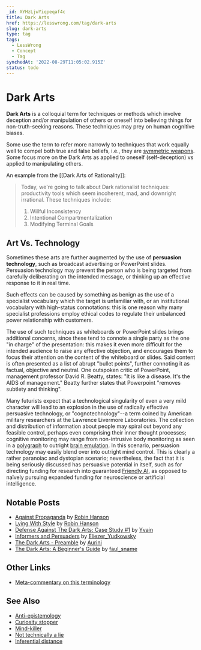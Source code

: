 ```yaml
---
_id: XYHzLjwYiqpeqaf4c
title: Dark Arts
href: https://lesswrong.com/tag/dark-arts
slug: dark-arts
type: tag
tags:
  - LessWrong
  - Concept
  - Tag
synchedAt: '2022-08-29T11:05:02.915Z'
status: todo
---
```


# Dark Arts

**Dark Arts** is a colloquial term for techniques or methods which involve deception and/or manipulation of others or oneself into believing things for non-truth-seeking reasons. These techniques may prey on human cognitive biases.

Some use the term to refer more narrowly to techniques that work equally well to compel both true and false beliefs, i.e., they are [symmetric weapons](https://www.lesswrong.com/posts/qajfiXo5qRThZQG7s/guided-by-the-beauty-of-our-weapons). Some focus more on the Dark Arts as applied to oneself (self-deception) vs applied to manipulating others.

An example from the [[Dark Arts of Rationality]]:

> Today, we're going to talk about Dark rationalist techniques: productivity tools which seem incoherent, mad, and downright irrational. These techniques include:
>
> 1. Willful Inconsistency
> 2. Intentional Compartmentalization
> 3. Modifying Terminal Goals

## Art Vs. Technology

Sometimes these arts are further augmented by the use of **persuasion technology**, such as broadcast advertising or PowerPoint slides. Persuasion technology may prevent the person who is being targeted from carefully deliberating on the intended message, or thinking up an effective response to it in real time.

Such effects can be caused by something as benign as the use of a specialist vocabulary which the target is unfamiliar with, or an institutional vocabulary with high-status connotations: this is one reason why many specialist professions employ ethical codes to regulate their unbalanced power relationship with customers.

The use of such techniques as whiteboards or PowerPoint slides brings additional concerns, since these tend to connote a single party as the one "in charge" of the presentation: this makes it even more difficult for the intended audience to raise any effective objection, and encourages them to focus their attention on the content of the whiteboard or slides. Said content is often presented as a list of abrupt "bullet points", further connoting it as factual, objective and neutral. One outspoken critic of PowerPoint, management professor David R. Beatty, states: "It is like a disease. It's the AIDS of management." Beatty further states that Powerpoint "removes subtlety and thinking".

Many futurists expect that a technological singularity of even a very mild character will lead to an explosion in the use of radically effective persuasive technology, or "cognotechnology"--a term coined by American military researchers at the Lawrence Livermore Laboratories. The collection and distribution of information about people may spiral out beyond any feasible control, perhaps even comprising their inner thought processes; cognitive monitoring may range from non-intrusive body monitoring as seen in a [polygraph](https://wiki.lesswrong.com/wiki/polygraph) to outright [brain emulation](https://wiki.lesswrong.com/wiki/brain_emulation). In this scenario, persuasion technology may easily blend over into outright mind control. This is clearly a rather paranoiac and dystopian scenario; nevertheless, the fact that it is being seriously discussed has persuasive potential in itself, such as for directing funding for research into guaranteed [Friendly AI](https://wiki.lesswrong.com/wiki/Friendly_AI), as opposed to naïvely pursuing expanded funding for neuroscience or artificial intelligence.

## Notable Posts

- [Against Propaganda](http://robinhanson.typepad.com/overcomingbias/2009/02/against-propaganda-.html) by [Robin Hanson](https://lessestwrong.com/tag/robin-hanson)
- [Lying With Style](http://www.overcomingbias.com/2009/03/deceptive-writing-styles.html) by [Robin Hanson](https://lessestwrong.com/tag/robin-hanson)
- [Defense Against The Dark Arts: Case Study #1](https://lessestwrong.com/lw/62/defense_against_the_dark_arts_case_study_1/) by [Yvain](https://wiki.lesswrong.com/wiki/Yvain)
- [Informers and Persuaders](https://lessestwrong.com/lw/yg/informers_and_persuaders/) by [Eliezer_Yudkowsky](https://lessestwrong.com/tag/eliezer-yudkowsky)
- [The Dark Arts - Preamble](https://lessestwrong.com/lw/2v2/the_dark_arts_preamble) by [Aurini](http://www.staresattheworld.com/)
- [The Dark Arts: A Beginner's Guide](https://lessestwrong.com/lw/9iw/the_dark_arts_a_beginners_guide/) by [faul_sname](http://lesswrong.com/user/faul_sname/overview/)

## Other Links

- [Meta-commentary on this terminology](https://lessestwrong.com/lw/b1/persuasiveness_vs_soundness/789)

## See Also

- [Anti-epistemology](https://lessestwrong.com/tag/anti-epistemology)
- [Curiosity stopper](https://wiki.lesswrong.com/wiki/Curiosity_stopper)
- [Mind-killer](https://lessestwrong.com/tag/mind-killer)
- [Not technically a lie](https://lessestwrong.com/tag/not-technically-a-lie)
- [Inferential distance](https://lessestwrong.com/tag/inferential-distance)

